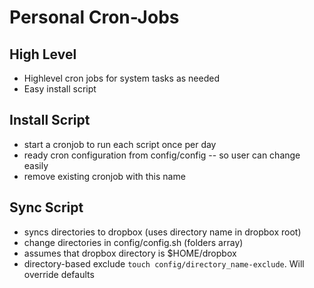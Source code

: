 Personal Cron-Jobs
==================

High Level
----------

* Highlevel cron jobs for system tasks as needed
* Easy install script

Install Script
--------------

* start a cronjob to run each script once per day
* ready cron configuration from config/config -- so user can change easily
* remove existing cronjob with this name

Sync Script
-----------

* syncs directories to dropbox (uses directory name in dropbox root)
* change directories in config/config.sh (folders array)
* assumes that dropbox directory is $HOME/dropbox
* directory-based exclude `touch config/directory_name-exclude`. Will override defaults




